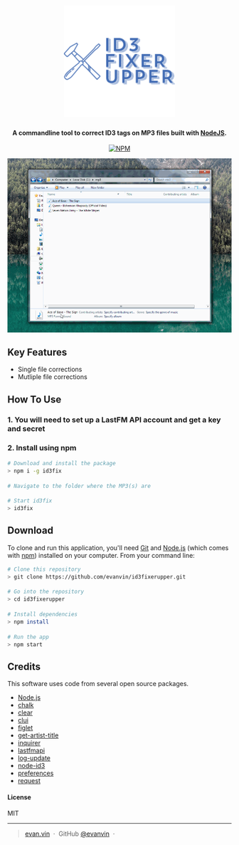 
<h1 align="center">
  <br>
  <img src="https://raw.githubusercontent.com/evanvin/id3fixerupper/master/img/fixer.png" alt="ID3 Fixer Upper" width="250">
  <br>
</h1>

<h4 align="center">A commandline tool to correct ID3 tags on MP3 files built with <a href="https://nodejs.org/" target="_blank">NodeJS</a>.</h4>


<p align="center">
  <a href="https://www.npmjs.com/package/id3fix">
    <img src="https://badge.fury.io/js/id3fix.svg"
         alt="NPM">
  </a>
</p>


![screenshot](https://raw.githubusercontent.com/evanvin/id3fixerupper/master/img/id3fix.gif)

## Key Features

* Single file corrections
* Mutliple file corrections

## How To Use

### 1. You will need to set up a LastFM API account and get a key and secret

### 2. Install using npm

```bash
# Download and install the package
> npm i -g id3fix

# Navigate to the folder where the MP3(s) are 

# Start id3fix
> id3fix

```




## Download

To clone and run this application, you'll need [Git](https://git-scm.com) and [Node.js](https://nodejs.org/en/download/) (which comes with [npm](http://npmjs.com)) installed on your computer. From your command line:

```bash
# Clone this repository
> git clone https://github.com/evanvin/id3fixerupper.git

# Go into the repository
> cd id3fixerupper

# Install dependencies
> npm install

# Run the app
> npm start
```


## Credits

This software uses code from several open source packages.

- [Node.js](https://nodejs.org/)
- [chalk](https://www.npmjs.com/package/chalk)
- [clear](https://www.npmjs.com/package/clear)
- [clui](https://www.npmjs.com/package/clui)
- [figlet](https://www.npmjs.com/package/figlet)
- [get-artist-title](https://www.npmjs.com/package/get-artist-title)
- [inquirer](https://www.npmjs.com/package/inquirer)
- [lastfmapi](https://www.npmjs.com/package/lastfmapi)
- [log-update](https://www.npmjs.com/package/log-update)
- [node-id3](https://www.npmjs.com/package/node-id3)
- [preferences](https://www.npmjs.com/package/preferences)
- [request](https://www.npmjs.com/package/request)


#### License

MIT

---

> [evan.vin](http://www.evan.vin) &nbsp;&middot;&nbsp;
> GitHub [@evanvin](https://github.com/evanvin) &nbsp;&middot;&nbsp;

